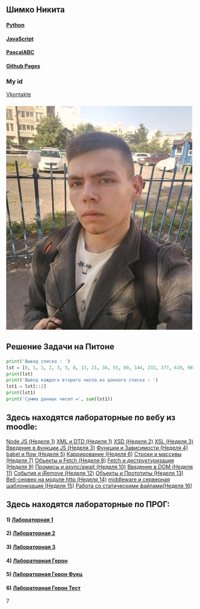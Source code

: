 ## Шимко Никита
#### [Python](https://www.python.org)
#### [JavaScript](https://ru.wikipedia.org/wiki/JavaScript)
#### [PascalABC](http://pascalabc.net)
#### [Github Pages](https://github.com)
### My id
[Vkontakte](https://vk.com/kiwunaka)
### <img src="Pages/калик.jpg" width="500" height="600" />

## Решение Задачи на Питоне
```python
print('Вывод списка : ')
lst = [0, 1, 1, 2, 3, 5, 8, 13, 21, 34, 55, 89, 144, 233, 377, 610, 987, 1597, 2584, 4181, 6765, 10946]
print(lst)
print('Вывод каждого второго числа из данного списка : ')
lst1 = lst[::2]
print(lst1)
print('Сумма данных чисел =', sum(lst1))
```
## Здесь находятся лабораторные по вебу из moodle:
[Node JS (Неделя 1)](https://github.com/NikitaSH999/webportfolio/blob/master/Web/Screenshot_1.png)
[XML и DTD (Неделя 1)](https://github.com/NikitaSH999/webportfolio/tree/master/Web/js1dtd)
[XSD (Неделя 2)](https://github.com/NikitaSH999/webportfolio/blob/master/Web/JS2/Lab2XSD.md)
[XSL (Неделя 3)](https://github.com/NikitaSH999/webportfolio/blob/master/Web/JS3/result.md)
[Введение в функции JS (Неделя 3)]()
[Функции и Зависимости (Неделя 4)]()
[babel и flow (Неделя 5)]()
[Каррирование (Неделя 6)]()
[Строки и массивы (Неделя 7)]()
[Объекты и Fetch (Неделя 8)]()
[Fetch и деструктуризация (Неделя 9)]()
[Промисы и async/await (Неделя 10)]()
[Введение в DOM (Неделя 11)]()
[Cобытия и iRemove (Неделя 12)]()
[Объекты и Прототипы (Неделя 13)]()
[Веб-сервер на модуле http (Неделя 14)]()
[middleware и серверная шаблонизация (Неделя 15)]()
[Работа со статическими файлами(Неделя 16)]()


## Здесь находятся лабораторные по ПРОГ:

#### 1) [Лабораторная 1](https://github.com/NikitaSH999/webportfolio/blob/master/Python/Lab1.py)
#### 2) [Лабораторная 2](https://repl.it/@NikitaShimko/LR-2)
#### 3) [Лабораторная 3](https://repl.it/@NikitaShimko/sss)
#### 4) [Лабораторная Герон](https://github.com/NikitaSH999/ProgLabGeron)
#### 5) [Лабораторная Герон Фукц](https://github.com/NikitaSH999/ProgLabGeronFunc)
#### 6) [Лабораторная Герон Тест](https://github.com/NikitaSH999/ProgLabGeronTests/blob/master/prolabwithtests.py)
7
